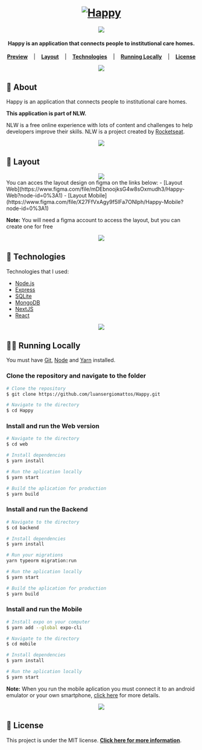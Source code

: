 <h1 align="center">
  <a href="https://happy-nlw-web.netlify.app/">	
    <img alt="Happy" title="Happy" src="https://github.com/luansergiomattos/Happy/blob/master/readme/logo.png" />
  </a>
</h1>

<div align="center">
  <img  src="https://github.com/luansergiomattos/Happy/blob/master/readme/happy.png" />
</div>

<h4 align="center">
  Happy is an application that connects people to institutional care homes.
</h4>

<p align="center">
  <a href="#page_facing_up-About"><strong>Preview</strong></a> &nbsp;&nbsp;&nbsp;|&nbsp;&nbsp;&nbsp;
  <a href="#art-Layout"><strong>Layout</strong></a> &nbsp;&nbsp;&nbsp;|&nbsp;&nbsp;&nbsp;
  <a href="#robot-Technologies"><strong>Technologies</strong></a> &nbsp;&nbsp;&nbsp;|&nbsp;&nbsp;&nbsp;
  <a href="#man_technologist-Running-Locally"><strong>Running Locally</strong></a> &nbsp;&nbsp;&nbsp;|&nbsp;&nbsp;&nbsp;
  <a href="#memo-License"><strong>License</strong></a>
</p>

<div align="center">
  <img  src="https://github.com/luansergiomattos/Happy/blob/master/readme/division.png" />
</div>

## :page_facing_up: About
Happy is an application that connects people to institutional care homes.

**This application is part of NLW.**

NLW is a free online experience with lots of content and challenges to help developers improve their skills. 
NLW is a project created by [Rocketseat](https://blog.rocketseat.com.br/primeira-next-level-week/).

<div align="center">
  <img  src="https://github.com/luansergiomattos/Happy/blob/master/readme/division.png" />
</div>

## :art: Layout
<div align="center">
  <img  src="https://github.com/luansergiomattos/Happy/blob/master/readme/layout.png" />
</div>
You can acces the layout design on figma on the links below:
- [Layout Web](https://www.figma.com/file/mDEbnoojksG4w8sOxmudh3/Happy-Web?node-id=0%3A1) 
- [Layout Mobile](https://www.figma.com/file/X27FfVxAgy9f5IFa7ONlph/Happy-Mobile?node-id=0%3A1) 

**Note:** You will need a figma account to access the layout, but you can create one for free 

<div align="center">
  <img  src="https://github.com/luansergiomattos/Happy/blob/master/readme/division.png" />
</div>

## :robot: Technologies
<p>Technologies that I used:</p>

- [Node.js](https://nodejs.org/en/)
- [Express](https://expressjs.com/pt-br/)
- [SQLite](https://www.sqlite.org/index.html)
- [MongoDB](https://www.mongodb.com/)
- [NextJS](https://nextjs.org/)
- [React](https://reactjs.org/)

<div align="center">
  <img  src="https://github.com/luansergiomattos/Happy/blob/master/readme/division.png" />
</div>

## :man_technologist: Running Locally
<p>You must have <a href="https://git-scm.com/book/en/v2/Getting-Started-Installing-Git">Git</a>, <a href="https://nodejs.org/en/">Node</a> and <a href="https://yarnpkg.com/">Yarn</a> installed.

### Clone the repository and navigate to the folder
```bash
# Clone the repository
$ git clone https://github.com/luansergiomattos/Happy.git

# Navigate to the directory
$ cd Happy
```

### Install and run the Web version
```bash
# Navigate to the directory
$ cd web

# Install dependencies
$ yarn install 

# Run the aplication locally
$ yarn start

# Build the aplication for production
$ yarn build
```

### Install and run the Backend
```bash
# Navigate to the directory
$ cd backend

# Install dependencies
$ yarn install

# Run your migrations
yarn typeorm migration:run

# Run the aplication locally
$ yarn start

# Build the aplication for production
$ yarn build
```

### Install and run the Mobile
```bash
# Install expo on your computer
$ yarn add --global expo-cli

# Navigate to the directory
$ cd mobile

# Install dependencies
$ yarn install 

# Run the aplication locally
$ yarn start
```
**Note:** When you run the mobile aplication you must connect it to an android emulator or your own smartphone, [click here](https://medium.com/@webcore1/how-run-expo-for-react-native-on-your-ios-device-and-first-impressions-49882c38763d) for more details.

<div align="center">
  <img  src="https://github.com/luansergiomattos/Happy/blob/master/readme/division.png" />
</div>

## :memo: License
This project is under the MIT license.
**[Click here for more information](https://github.com/luansergiomattos/Happy/blob/master/LICENSE)**.
